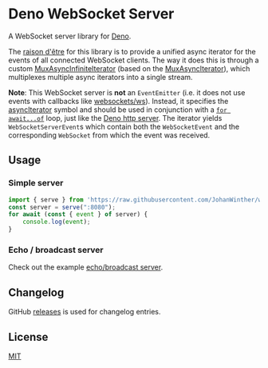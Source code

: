 # Deno WebSocket Server

A WebSocket server library for [Deno](https://deno.land).

The [raison d'être][wiktionary:raison d'être] for this library is to provide a unified async iterator for the events of all connected WebSocket clients.
The way it does this is through a custom [MuxAsyncInfiniteIterator](./mux_async_infinite_iterator.ts) (based on the [MuxAsyncIterator][deno:std/async/mux_async_iterator.ts]), which multiplexes multiple async iterators into a single stream.

**Note**: This WebSocket server is **not** an `EventEmitter` (i.e. it does not use events with callbacks like [websockets/ws](https://github.com/websockets/ws)).
Instead, it specifies the [asyncIterator][mdn:asyncIterator] symbol and should be used in conjunction with a [`for await...of`][mdn:for-await...of] loop, just like the [Deno http server][deno:std/http/server].
The iterator yields `WebSocketServerEvent`s which contain both the `WebSocketEvent` and the corresponding `WebSocket` from which the event was received.

## Usage

### Simple server
```ts
import { serve } from 'https://raw.githubusercontent.com/JohanWinther/websocket-server/master/mod.ts'
const server = serve(":8080");
for await (const { event } of server) {
    console.log(event);
}
```

### Echo / broadcast server
Check out the example [echo/broadcast server](./example_server.ts).

## Changelog
GitHub [releases][changelog] is used for changelog entries.

## License
[MIT](LICENSE)

[changelog]: https://github.com/JohanWinther/websocket-server/releases
[mdn:asyncIterator]: https://developer.mozilla.org/en-US/docs/Web/JavaScript/Reference/Global_Objects/Symbol/asyncIterator
[mdn:for-await...of]: https://developer.mozilla.org/en-US/docs/Web/JavaScript/Reference/Statements/for-await...of
[deno:std/http/server]: https://deno.land/std/http/server.ts
[deno:std/async/mux_async_iterator.ts]: https://deno.land/std/async/mux_async_iterator.ts
[wiktionary:raison d'être]: https://en.wiktionary.org/wiki/raison_d%27%C3%AAtre